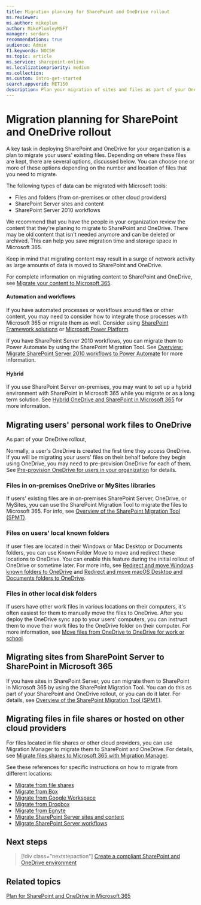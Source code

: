 ```yaml
---
title: Migration planning for SharePoint and OneDrive rollout
ms.reviewer: 
ms.author: mikeplum
author: MikePlumleyMSFT
manager: serdars
recommendations: true
audience: Admin
f1.keywords: NOCSH
ms.topic: article
ms.service: sharepoint-online
ms.localizationpriority: medium
ms.collection:  
ms.custom: intro-get-started
search.appverid: MET150
description: Plan your migration of sites and files as part of your OneDrive and SharePoint rollout.
---
```


# Migration planning for SharePoint and OneDrive rollout

A key task in deploying SharePoint and OneDrive for your organization is a plan to migrate your users' existing files. Depending on where these files are kept, there are several options, discussed below. You can choose one or more of these options depending on the number and location of files that you need to migrate.

The following types of data can be migrated with Microsoft tools:
- Files and folders (from on-premises or other cloud providers)
- SharePoint Server sites and content
- SharePoint Server 2010 workflows

We recommend that you have the people in your organization review the content that they're planing to migrate to SharePoint and OneDrive. There may be old content that isn't needed anymore and can be deleted or archived. This can help you save migration time and storage space in Microsoft 365.

Keep in mind that migrating content may result in a surge of network activity as large amounts of data is moved to SharePoint and OneDrive.

For complete information on migrating content to SharePoint and OneDrive, see [Migrate your content to Microsoft 365](/sharepointmigration/migrate-to-sharepoint-online).

#### Automation and workflows

If you have automated processes or workflows around files or other content, you may need to consider how to integrate those processes with Microsoft 365 or migrate them as well. Consider using [SharePoint Framework solutions](/sharepoint/dev/) or [Microsoft Power Platform](/power-platform).

If you have SharePoint Server 2010 workflows, you can migrate them to Power Automate by using the SharePoint Migration Tool. See [Overview: Migrate SharePoint Server 2010 workflows to Power Automate](/sharepointmigration/spmt-workflow-overview) for more information.

#### Hybrid

If you use SharePoint Server on-premises, you may want to set up a hybrid environment with SharePoint in Microsoft 365 while you migrate or as a long term solution. See [Hybrid OneDrive and SharePoint in Microsoft 365](hybrid.md)
for more information.

## Migrating users' personal work files to OneDrive

As part of your OneDrive rollout, 

Normally, a user's OneDrive is created the first time they access OneDrive. If you will be migrating your users' files on their behalf before they begin using OneDrive, you may need to pre-provision OneDrive for each of them. See [Pre-provision OneDrive for users in your organization](pre-provision-accounts.md) for details.

### Files in on-premises OneDrive or MySites libraries

If users' existing files are in on-premises SharePoint Server, OneDrive, or MySites, you can use the SharePoint Migration Tool to migrate the files to Microsoft 365. For info, see [Overview of the SharePoint Migration Tool (SPMT)](/sharepointmigration/introducing-the-sharepoint-migration-tool).

### Files on users' local known folders

If user files are located in their Windows or Mac  Desktop or Documents folders, you can use Known Folder Move to move and redirect these locations to OneDrive. You can enable this feature during the initial rollout of OneDrive or sometime later. For more info, see [Redirect and move Windows known folders to OneDrive](redirect-known-folders.md) and [Redirect and move macOS Desktop and Documents folders to OneDrive](redirect-known-folders-macos).

### Files in other local disk folders

If users have other work files in various locations on their computers, it's often easiest for them to manually move the files to OneDrive. After you deploy the OneDrive sync app to your users' computers, you can instruct them to move their work files to the OneDrive folder on their computer. For more information, see [Move files from OneDrive to OneDrive for work or school](https://support.microsoft.com/office/7fb28cad-7e25-451f-8b4b-2d1a71e5c0e9).

## Migrating sites from SharePoint Server to SharePoint in Microsoft 365

If you have sites in SharePoint Server, you can migrate them to SharePoint in Microsoft 365 by using the SharePoint Migration Tool. You can do this as part of your SharePoint and OneDrive rollout, or you can do it later. For details, see [Overview of the SharePoint Migration Tool (SPMT)](/sharepointmigration/introducing-the-sharepoint-migration-tool).

## Migrating files in file shares or hosted on other cloud providers

For files located in file shares or other cloud providers, you can use Migration Manager to migrate them to SharePoint and OneDrive. For details, see [Migrate files shares to Microsoft 365 with Migration Manager](/sharepointmigration/mm-get-started).

See these references for specific instructions on how to migrate from different locations:

- [Migrate from file shares](/sharepointmigration/mm-get-started)
- [Migrate from Box](/sharepointmigration/mm-box-overview)
- [Migrate from Google Workspace](/sharepointmigration/mm-google-overview)
- [Migrate from Dropbox](/sharepointmigration/mm-dropbox-overview)
- [Migrate from Egnyte](/sharepointmigration/mm-egnyte-overview)
- [Migrate SharePoint Server sites and content](/sharepointmigration/introducing-the-sharepoint-migration-tool)
- [Migrate SharePoint Server workflows](/sharepointmigration/spmt-workflow-overview)

## Next steps

> [!div class="nextstepaction"]
> [Create a compliant SharePoint and OneDrive environment](compliant-environment.md)

## Related topics

[Plan for SharePoint and OneDrive in Microsoft 365](plan-for-sharepoint-onedrive.md)
